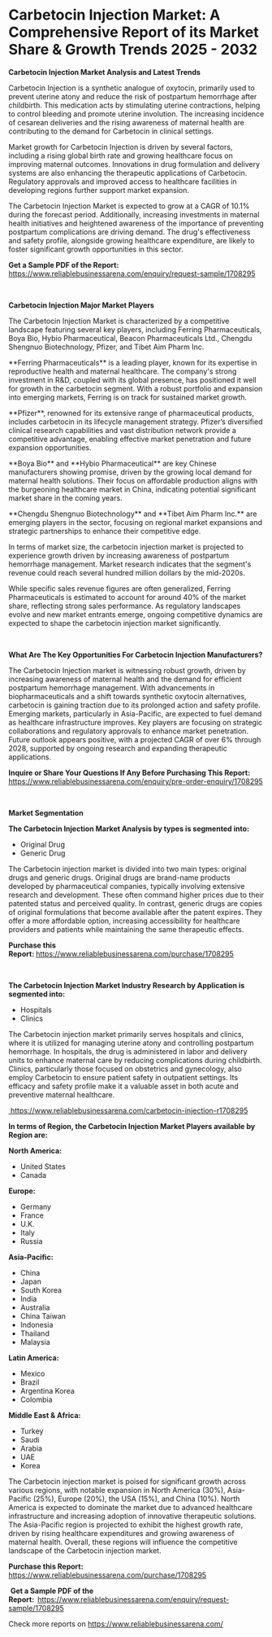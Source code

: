 <p><h1>Carbetocin Injection Market: A Comprehensive Report of its Market Share & Growth Trends 2025 - 2032</h1></p><p><strong>Carbetocin Injection Market Analysis and Latest Trends</strong></p>
<p><p>Carbetocin Injection is a synthetic analogue of oxytocin, primarily used to prevent uterine atony and reduce the risk of postpartum hemorrhage after childbirth. This medication acts by stimulating uterine contractions, helping to control bleeding and promote uterine involution. The increasing incidence of cesarean deliveries and the rising awareness of maternal health are contributing to the demand for Carbetocin in clinical settings.</p><p>Market growth for Carbetocin Injection is driven by several factors, including a rising global birth rate and growing healthcare focus on improving maternal outcomes. Innovations in drug formulation and delivery systems are also enhancing the therapeutic applications of Carbetocin. Regulatory approvals and improved access to healthcare facilities in developing regions further support market expansion.</p><p>The Carbetocin Injection Market is expected to grow at a CAGR of 10.1% during the forecast period. Additionally, increasing investments in maternal health initiatives and heightened awareness of the importance of preventing postpartum complications are driving demand. The drug's effectiveness and safety profile, alongside growing healthcare expenditure, are likely to foster significant growth opportunities in this sector.</p></p>
<p><strong>Get a Sample PDF of the Report:&nbsp;</strong> <a href="https://www.reliablebusinessarena.com/enquiry/request-sample/1708295?utm_campaign=3535&utm_medium=2&utm_source=Github&utm_content=ia&utm_term=25032025&utm_id=carbetocin-injection">https://www.reliablebusinessarena.com/enquiry/request-sample/1708295</a></p>
<p>&nbsp;</p>
<p><strong>Carbetocin Injection Major Market Players</strong></p>
<p><p>The Carbetocin Injection Market is characterized by a competitive landscape featuring several key players, including Ferring Pharmaceuticals, Boya Bio, Hybio Pharmaceutical, Beacon Pharmaceuticals Ltd., Chengdu Shengnuo Biotechnology, Pfizer, and Tibet Aim Pharm Inc. </p><p>**Ferring Pharmaceuticals** is a leading player, known for its expertise in reproductive health and maternal healthcare. The company's strong investment in R&D, coupled with its global presence, has positioned it well for growth in the carbetocin segment. With a robust portfolio and expansion into emerging markets, Ferring is on track for sustained market growth.</p><p>**Pfizer**, renowned for its extensive range of pharmaceutical products, includes carbetocin in its lifecycle management strategy. Pfizer’s diversified clinical research capabilities and vast distribution network provide a competitive advantage, enabling effective market penetration and future expansion opportunities.</p><p>**Boya Bio** and **Hybio Pharmaceutical** are key Chinese manufacturers showing promise, driven by the growing local demand for maternal health solutions. Their focus on affordable production aligns with the burgeoning healthcare market in China, indicating potential significant market share in the coming years.</p><p>**Chengdu Shengnuo Biotechnology** and **Tibet Aim Pharm Inc.** are emerging players in the sector, focusing on regional market expansions and strategic partnerships to enhance their competitive edge.</p><p>In terms of market size, the carbetocin injection market is projected to experience growth driven by increasing awareness of postpartum hemorrhage management. Market research indicates that the segment's revenue could reach several hundred million dollars by the mid-2020s.</p><p>While specific sales revenue figures are often generalized, Ferring Pharmaceuticals is estimated to account for around 40% of the market share, reflecting strong sales performance. As regulatory landscapes evolve and new market entrants emerge, ongoing competitive dynamics are expected to shape the carbetocin injection market significantly.</p></p>
<p>&nbsp;</p>
<p><strong>What Are The Key Opportunities For Carbetocin Injection Manufacturers?</strong></p>
<p><p>The Carbetocin Injection market is witnessing robust growth, driven by increasing awareness of maternal health and the demand for efficient postpartum hemorrhage management. With advancements in biopharmaceuticals and a shift towards synthetic oxytocin alternatives, carbetocin is gaining traction due to its prolonged action and safety profile. Emerging markets, particularly in Asia-Pacific, are expected to fuel demand as healthcare infrastructure improves. Key players are focusing on strategic collaborations and regulatory approvals to enhance market penetration. Future outlook appears positive, with a projected CAGR of over 6% through 2028, supported by ongoing research and expanding therapeutic applications.</p></p>
<p><strong>Inquire or Share Your Questions If Any Before Purchasing This Report:</strong> <a href="https://www.reliablebusinessarena.com/enquiry/pre-order-enquiry/1708295?utm_campaign=3535&utm_medium=2&utm_source=Github&utm_content=ia&utm_term=25032025&utm_id=carbetocin-injection">https://www.reliablebusinessarena.com/enquiry/pre-order-enquiry/1708295</a></p>
<p>&nbsp;</p>
<p><strong>Market Segmentation</strong></p>
<p><strong>The Carbetocin Injection Market Analysis by types is segmented into:</strong></p>
<p><ul><li>Original Drug</li><li>Generic Drug</li></ul></p>
<p><p>The Carbetocin injection market is divided into two main types: original drugs and generic drugs. Original drugs are brand-name products developed by pharmaceutical companies, typically involving extensive research and development. These often command higher prices due to their patented status and perceived quality. In contrast, generic drugs are copies of original formulations that become available after the patent expires. They offer a more affordable option, increasing accessibility for healthcare providers and patients while maintaining the same therapeutic effects.</p></p>
<p><strong>Purchase this Report:&nbsp;</strong><a href="https://www.reliablebusinessarena.com/purchase/1708295?utm_campaign=3535&utm_medium=2&utm_source=Github&utm_content=ia&utm_term=25032025&utm_id=carbetocin-injection">https://www.reliablebusinessarena.com/purchase/1708295</a></p>
<p>&nbsp;</p>
<p><strong>The Carbetocin Injection Market Industry Research by Application is segmented into:</strong></p>
<p><ul><li>Hospitals</li><li>Clinics</li></ul></p>
<p><p>The Carbetocin injection market primarily serves hospitals and clinics, where it is utilized for managing uterine atony and controlling postpartum hemorrhage. In hospitals, the drug is administered in labor and delivery units to enhance maternal care by reducing complications during childbirth. Clinics, particularly those focused on obstetrics and gynecology, also employ Carbetocin to ensure patient safety in outpatient settings. Its efficacy and safety profile make it a valuable asset in both acute and preventive maternal healthcare.</p></p>
<p><a href="https://www.reliablebusinessarena.com/carbetocin-injection-r1708295?utm_campaign=3535&utm_medium=2&utm_source=Github&utm_content=ia&utm_term=25032025&utm_id=carbetocin-injection">&nbsp;https://www.reliablebusinessarena.com/carbetocin-injection-r1708295</a></p>
<p><strong>In terms of Region, the Carbetocin Injection Market Players available by Region are:</strong></p>
<p>
    <p> <strong> North America: </strong>
        <ul>
            <li>United States</li>
            <li>Canada</li>
        </ul>
        </p> 
    <p> <strong> Europe: </strong>
        <ul>
            <li>Germany</li>
            <li>France</li>
            <li>U.K.</li>
            <li>Italy</li>
            <li>Russia</li>
        </ul>
        </p> 
    <p> <strong> Asia-Pacific: </strong>
        <ul>
            <li>China</li>
            <li>Japan</li>
            <li>South Korea</li>
            <li>India</li>
            <li>Australia</li>
            <li>China Taiwan</li>
            <li>Indonesia</li>
            <li>Thailand</li>
            <li>Malaysia</li>
        </ul>
        </p> 
    <p> <strong> Latin America: </strong>
        <ul>
            <li>Mexico</li>
            <li>Brazil</li>
            <li>Argentina Korea</li>
            <li>Colombia</li>
        </ul>
        </p> 
    <p> <strong> Middle East & Africa: </strong>
        <ul>
            <li>Turkey</li>
            <li>Saudi</li>
            <li>Arabia</li>
            <li>UAE</li>
            <li>Korea</li>
        </ul>
    </p>
    </p>
<p><p>The Carbetocin injection market is poised for significant growth across various regions, with notable expansion in North America (30%), Asia-Pacific (25%), Europe (20%), the USA (15%), and China (10%). North America is expected to dominate the market due to advanced healthcare infrastructure and increasing adoption of innovative therapeutic solutions. The Asia-Pacific region is projected to exhibit the highest growth rate, driven by rising healthcare expenditures and growing awareness of maternal health. Overall, these regions will influence the competitive landscape of the Carbetocin injection market.</p></p>
<p><strong>Purchase this Report: </strong><a href="https://www.reliablebusinessarena.com/purchase/1708295?utm_campaign=3535&utm_medium=2&utm_source=Github&utm_content=ia&utm_term=25032025&utm_id=carbetocin-injection">https://www.reliablebusinessarena.com/purchase/1708295</a></p>
<p>&nbsp;<strong>Get a Sample PDF of the Report:&nbsp;&nbsp;</strong><a href="https://www.reliablebusinessarena.com/enquiry/request-sample/1708295?utm_campaign=3535&utm_medium=2&utm_source=Github&utm_content=ia&utm_term=25032025&utm_id=carbetocin-injection">https://www.reliablebusinessarena.com/enquiry/request-sample/1708295</a></p>
<p><strong></strong></p>
<p>Check more reports on <a href="https://www.reliablebusinessarena.com/?utm_campaign=3535&utm_medium=2&utm_source=Github&utm_content=ia&utm_term=25032025&utm_id=carbetocin-injection">https://www.reliablebusinessarena.com/</a></p>